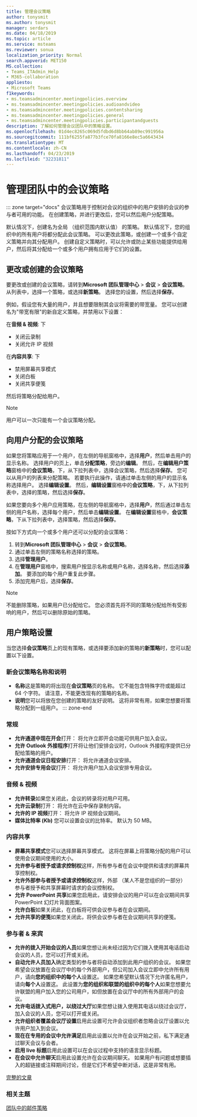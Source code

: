 ```yaml
---
title: 管理会议策略
author: tonysmit
ms.author: tonysmit
manager: serdars
ms.date: 04/18/2019
ms.topic: article
ms.service: msteams
ms.reviewer: sonua
localization_priority: Normal
search.appverid: MET150
MS.collection:
- Teams_ITAdmin_Help
- M365-collaboration
appliesto:
- Microsoft Teams
f1keywords:
- ms.teamsadmincenter.meetingpolicies.overview
- ms.teamsadmincenter.meetingpolicies.audioandvideo
- ms.teamsadmincenter.meetingpolicies.contentsharing
- ms.teamsadmincenter.meetingpolicies.general
- ms.teamsadmincenter.meetingpolicies.participantandguests
description: 了解如何管理会议团队中的策略设置。
ms.openlocfilehash: 01d4ec8265c069d5fdbd6d8bb64ab89ec991956a
ms.sourcegitcommit: 111bf6255fa877b3fce70fa8166e8ec5a6643434
ms.translationtype: MT
ms.contentlocale: zh-CN
ms.lasthandoff: 04/23/2019
ms.locfileid: "32231811"
---
```

# <a name="manage-meeting-policies-in-teams"></a>管理团队中的会议策略

::: zone target="docs"
会议策略用于控制对会议的组织中的用户安排的会议的参与者可用的功能。 在创建策略，并进行更改后，您可以然后用户分配策略。 

默认情况下，创建名为全局 （组织范围内默认值） 的策略。 默认情况下，您的组织中的所有用户将都分配此会议策略。 可以更改此策略，或创建一个或多个自定义策略并向其分配用户。 创建自定义策略时，可以允许或防止某些功能提供给用户，然后将其分配给一个或多个用户拥有应用于它们的设置。 

## <a name="change-or-create-a-meeting-policy"></a>更改或创建的会议策略

要更改或创建的会议策略，请转到**Microsoft 团队管理中心** > **会议** > **会议策略**。 从列表中，选择一个策略，或选择**新策略**。 选择您的设置，然后选择**保存**。

例如，假设您有大量的用户，并且想要限制其会议将需要的带宽量。 您可以创建名为"带宽有限"的新自定义策略，并禁用以下设置：

在**音频 & 视频**: 下
- 关闭云录制
- 关闭允许 IP 视频

在**内容共享**: 下
- 禁用屏幕共享模式
- 关闭白板
- 关闭共享便笺

然后将策略分配给用户。

> [!NOTE] 
> 用户可以一次只能有一个会议策略分配。 

## <a name="assign-a-meeting-policy-to-users"></a>向用户分配的会议策略

如果您将策略应用于一个用户，在左侧的导航窗格中，选择**用户**，然后单击用户的显示名称。 选择用户的页上，单击**分配策略**，旁边的**编辑**。 然后，在**编辑用户策略**窗格中的**会议策略**，下，从下拉列表中，选择会议策略，然后选择**保存**。 您可以从用户的列表来分配策略。 若要执行此操作，请通过单击左侧的用户的显示名称选择用户。 选择**编辑设置**。 然后，**编辑设置**窗格中的**会议策略**，下，从下拉列表中，选择的策略，然后选择**保存**。 
 
如果您要向多个用户应用策略，在左侧的导航窗格中，选择**用户**，然后通过单击左侧的用户名称，选择每个用户，然后单击**编辑设置**。 在**编辑设置**窗格中，**会议策略**，下从下拉列表中，选择策略，然后选择**保存**。
 
按如下方式向一个或多个用户还可以分配的会议策略：

1. 转到**Microsoft 团队管理中心** > **会议** > **会议策略**。
2. 通过单击左侧的策略名称选择的策略。
3. 选择**管理用户**。
4. 在**管理用户**窗格中，搜索用户按显示名称或用户名称，选择名称，然后选择**添加**。 要添加的每个用户重复此步骤。
5. 添加完用户后，选择**保存**。
 
> [!NOTE] 
> 不能删除策略，如果用户已分配给它。 您必须首先将不同的策略分配给所有受影响的用户，然后可以删除原始的策略。
 
 
## <a name="user-policy-settings"></a>用户策略设置

当您选择**会议策略**页上的现有策略，或选择要添加新的策略的**新策略**时，您可以配置以下设置。

### <a name="new-meeting-policy-name-and-description"></a>新会议策略名称和说明
   - **名称**这是策略的将出现在**会议策略**页的名称。 它不能包含特殊字符或能超过 64 个字符。 请注意，不能更改现有的策略的名称。
   - **说明**您可以将放在您创建的策略的友好说明。 这将非常有用，如果您想要将策略分配到一组用户。
::: zone-end 

<a name="bkgeneral"> </a>
### <a name="general"></a>常规
   - **允许通道中现在开会**打开： 将允许立即开会功能可供用户加入会议。
   - **允许 Outlook 外接程序**打开将让他们安排会议时，Outlook 外接程序提供已分配给策略的用户。
   - **允许通道会议日程安排**打开： 将允许通道会议安排。
   - **允许安排专用会议**打开： 将允许用户加入会议安排专用会议。

<a name="bkaudioandvideo"> </a>

### <a name="audio--video"></a>音频 & 视频
   - **允许转录**如果您关闭此，会议的转录将对用户可用。
   - **允许云录制**打开： 将允许在云中保存录制内容。
   - **允许的 IP 视频**打开： 将允许 IP 视频会议期间。
   - **媒体比特率 (Kb)** 您可以设置会议的比特率。 默认为 50 MB。

<a name="bkcontentsharing"> </a>

### <a name="content-sharing"></a>内容共享
   - **屏幕共享模式**您可以选择屏幕共享模式。 这将在屏幕上将策略分配的用户可以使用会议期间使用的大小。
   - **允许参与者授予或请求控制权**这样，所有参与者在会议中提供和请求的屏幕共享控制权。
   - **允许外部参与者授予或请求控制权**这样，外部 （某人不是您组织的一部分） 参与者授予和共享屏幕时请求的会议控制权。
   - **允许 PowerPoint 共享**如果您启用此，请安排会议的用户可以在会议期间共享 PowerPoint 幻灯片背面图案。
   - **允许白板**如果关闭此，在白板将可供会议参与者在会议期间。
   - **允许共享的便笺**如果您关闭此，将供会议参与者在会议期间共享的便笺。

<a name="bkparticipantsandguests"> </a>

### <a name="participants--guests"></a>参与者 & 来宾
   - **允许的拨入开始会议的人员**如果您想让尚未经过因为它们拨入使用其电话启动会议的人员，您可以打开或关闭。
   - **自动允许人员加入**确定类型的参与者将自动添加到此用户组织的会议。 如果您希望会议放置在会议厅中的每个外部用户，但公司加入会议立即中允许所有用户，请向**您的组织中的每个人**设置这。 如果您希望默认情况下允许匿名用户，请向**每个人**设置这。 此设置为**您的组织和联盟的组织中的每个人**如果您想要允许联盟的用户加入您的公司用户，如但放置在会议厅中的所有外部用户的会议。
   - **允许电话拨入式用户，以绕过大厅**如果您想让拨入使用其电话以绕过会议厅，加入会议的人员，您可以打开或关闭。
   - **允许组织者覆盖会议厅设置**启用此设置可允许会议组织者忽略会议厅设置以允许用户加入到会议。
   - **现在在专用的会议中允许满足**启用此设置以允许在会议开始之前，私下满足通过聊天会议与会者。 
   - **启用 live 标题**启用此设置可以在会议过程中支持的语言显示标题。 
   - **在会议中允许聊天**启用此设置允许在会议期间聊天。 如果用户有问题或想要插入的超链接或注释期间讨论，但是它们不希望中断对话，这是非常有用。

[完整的文章](meeting-policies-in-teams.md)

### <a name="related-topics"></a>相关主题
[团队中的邮件策略](messaging-policies-in-teams.md)
